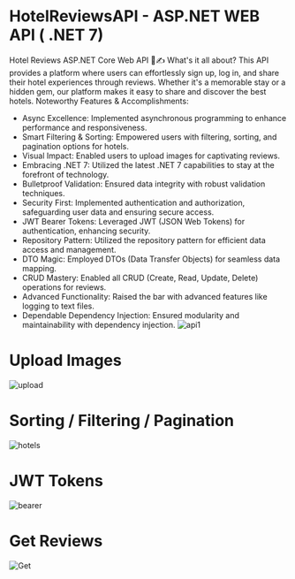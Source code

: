 # HotelReviewsAPI - ASP.NET WEB API ( .NET 7) 
Hotel Reviews ASP.NET Core Web API 🏨✍️
What's it all about? This API provides a platform where users can effortlessly sign up, log in, and share their hotel experiences through reviews. Whether it's a memorable stay or a hidden gem, our platform makes it easy to share and discover the best hotels.
Noteworthy Features & Accomplishments:

* Async Excellence: Implemented asynchronous programming to enhance performance and responsiveness.
* Smart Filtering & Sorting: Empowered users with filtering, sorting, and pagination options for hotels.
* Visual Impact: Enabled users to upload images for captivating reviews.
* Embracing .NET 7: Utilized the latest .NET 7 capabilities to stay at the forefront of technology.
* Bulletproof Validation: Ensured data integrity with robust validation techniques.
* Security First: Implemented authentication and authorization, safeguarding user data and ensuring secure access.
* JWT Bearer Tokens: Leveraged JWT (JSON Web Tokens) for authentication, enhancing security.
* Repository Pattern: Utilized the repository pattern for efficient data access and management.
* DTO Magic: Employed DTOs (Data Transfer Objects) for seamless data mapping.
* CRUD Mastery: Enabled all CRUD (Create, Read, Update, Delete) operations for reviews.
* Advanced Functionality: Raised the bar with advanced features like logging to text files.
* Dependable Dependency Injection: Ensured modularity and maintainability with dependency injection.
![api1](https://github.com/BaileyBen/HotelsReviewsAPI/assets/114370453/27429751-d0e3-4c53-bb50-e0fbe2b94fe6)
# Upload Images
![upload](https://github.com/BaileyBen/HotelsReviewsAPI/assets/114370453/8bd2b752-fa41-45cc-94bb-f35da65b1854)
# Sorting / Filtering / Pagination
![hotels](https://github.com/BaileyBen/HotelsReviewsAPI/assets/114370453/9ab1bede-999c-4897-9664-6af203f6199e)
# JWT Tokens
![bearer](https://github.com/BaileyBen/HotelsReviewsAPI/assets/114370453/a5364a96-61c5-4dfa-93e2-5aecb0509bbe)
# Get Reviews
![Get](https://github.com/BaileyBen/HotelsReviewsAPI/assets/114370453/f2c29a30-d60f-4411-a838-592fa4c93909)


